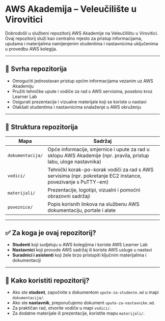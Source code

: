 # AWS Akademija – Veleučilište u Virovitici

Dobrodošli u službeni repozitorij AWS Akademije na Veleučilištu u Virovitici. Ovaj repozitorij služi kao centralno mjesto za pristup informacijama, uputama i materijalima namijenjenim studentima i nastavnicima uključenima u provedbu AWS kolegija.

---

## 🎯 Svrha repozitorija

- Omogućiti jednostavan pristup općim informacijama vezanim uz AWS Akademiju
- Pružiti tehničke upute i vodiče za rad s AWS servisima, posebno kroz Learner Lab
- Osigurati prezentacije i vizualne materijale koji se koriste u nastavi
- Olakšati studentima i nastavnicima snalaženje u AWS okruženju

---

## 📁 Struktura repozitorija

| Mapa | Sadržaj |
|------|---------|
| `dokumentacija/` | Opće informacije, smjernice i upute za rad u sklopu AWS Akademije (npr. pravila, pristup labu, uloge nastavnika) |
| `vodici/` | Tehnički korak-po-korak vodiči za rad s AWS servisima (npr. pokretanje EC2 instance, povezivanje s PuTTY-em) |
| `materijali/` | Prezentacije, logotipi, vizualni i pomoćni obrazovni sadržaji |
| `poveznice/` | Popis korisnih linkova na službenu AWS dokumentaciju, portale i alate |

---

## ✅ Za koga je ovaj repozitorij?

- **Studenti** koji sudjeluju u AWS kolegijima i koriste AWS Learner Lab
- **Nastavnici** koji provode AWS sadržaj ili koriste AWS usluge u nastavi
- **Suradnici i asistenti** koji žele brzo pristupiti ključnim materijalima i dokumentaciji

---

## 🧩 Kako koristiti repozitorij?

- Ako ste **student**, započnite s dokumentom `upute-za-studente.md` u mapi `dokumentacija/`.
- Ako ste **nastavnik**, preporučujemo dokument `upute-za-nastavnike.md`.
- Za praktičan rad, otvorite vodiče u mapi `vodici/`.
- Za dodatne materijale ili prezentacije, koristite mapu `materijali/`.
